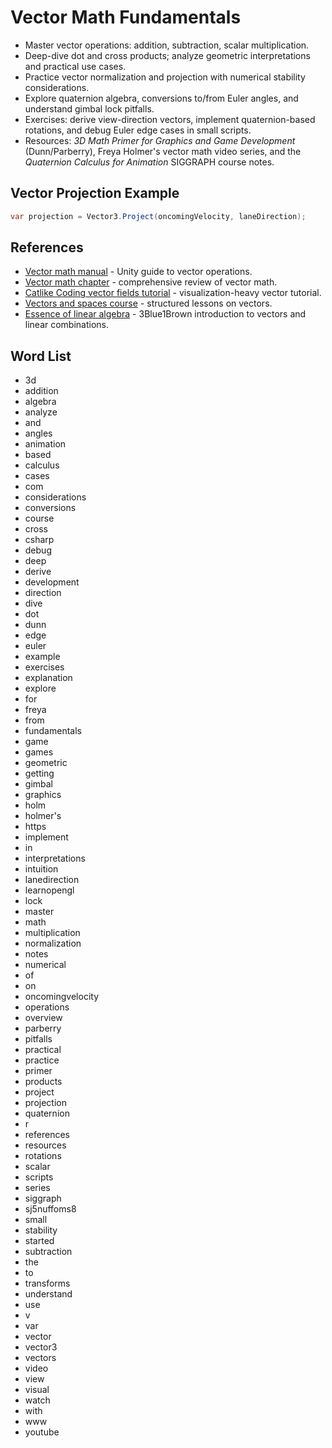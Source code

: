 # Vector Math Fundamentals
- Master vector operations: addition, subtraction, scalar multiplication.
- Deep-dive dot and cross products; analyze geometric interpretations and practical use cases.
- Practice vector normalization and projection with numerical stability considerations.
- Explore quaternion algebra, conversions to/from Euler angles, and understand gimbal lock pitfalls.
- Exercises: derive view-direction vectors, implement quaternion-based rotations, and debug Euler edge cases in small scripts.
- Resources: *3D Math Primer for Graphics and Game Development* (Dunn/Parberry), Freya Holmer's vector math video series, and the *Quaternion Calculus for Animation* SIGGRAPH course notes.

## Vector Projection Example
```csharp
var projection = Vector3.Project(oncomingVelocity, laneDirection);
```






## References
- [Vector math manual](https://docs.unity3d.com/Manual/UnderstandingVectorArithmetic.html) - Unity guide to vector operations.
- [Vector math chapter](https://gamemath.com/book/vector_math.html) - comprehensive review of vector math.
- [Catlike Coding vector fields tutorial](https://catlikecoding.com/unity/tutorials/basics/vector-fields/) - visualization-heavy vector tutorial.
- [Vectors and spaces course](https://www.khanacademy.org/math/linear-algebra/vectors-and-spaces) - structured lessons on vectors.
- [Essence of linear algebra](https://www.youtube.com/watch?v=fNk_zzaMoSs) - 3Blue1Brown introduction to vectors and linear combinations.
## Word List
- 3d
- addition
- algebra
- analyze
- and
- angles
- animation
- based
- calculus
- cases
- com
- considerations
- conversions
- course
- cross
- csharp
- debug
- deep
- derive
- development
- direction
- dive
- dot
- dunn
- edge
- euler
- example
- exercises
- explanation
- explore
- for
- freya
- from
- fundamentals
- game
- games
- geometric
- getting
- gimbal
- graphics
- holm
- holmer's
- https
- implement
- in
- interpretations
- intuition
- lanedirection
- learnopengl
- lock
- master
- math
- multiplication
- normalization
- notes
- numerical
- of
- on
- oncomingvelocity
- operations
- overview
- parberry
- pitfalls
- practical
- practice
- primer
- products
- project
- projection
- quaternion
- r
- references
- resources
- rotations
- scalar
- scripts
- series
- siggraph
- sj5nuffoms8
- small
- stability
- started
- subtraction
- the
- to
- transforms
- understand
- use
- v
- var
- vector
- vector3
- vectors
- video
- view
- visual
- watch
- with
- www
- youtube
